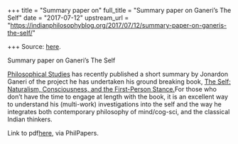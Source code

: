 +++
title = "Summary paper on"
full_title = "Summary paper on Ganeri’s The Self"
date = "2017-07-12"
upstream_url = "https://indianphilosophyblog.org/2017/07/12/summary-paper-on-ganeris-the-self/"

+++
Source: [here](https://indianphilosophyblog.org/2017/07/12/summary-paper-on-ganeris-the-self/).

Summary paper on Ganeri’s The Self

[Philosophical Studies](https://link.springer.com/journal/11098) has
recently published a short summary by Jonardon Ganeri of the project he
has undertaken his ground breaking book, [The Self: Naturalism,
Consciousness, and the First-Person
Stance.](https://global.oup.com/academic/product/the-self-9780199652365?cc=us&lang=en&)For
those who don’t have the time to engage at length with the book, it is
an excellent way to understand his (multi-work) investigations into the
self and the way he integrates both contemporary philosophy of
mind/cog-sci, and the classical Indian thinkers.

Link to pdf[here](https://philpapers.org/archive/GANTSR-2.pdf), via
PhilPapers.
